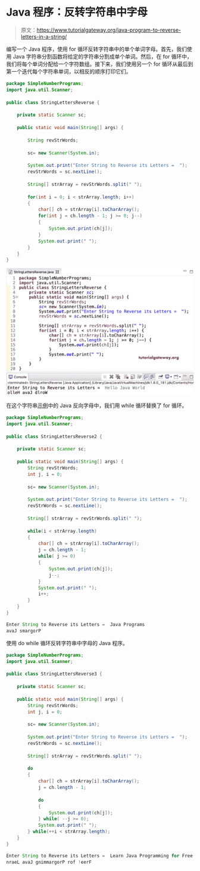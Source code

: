 # Java 程序：反转字符串中字母

> 原文：<https://www.tutorialgateway.org/java-program-to-reverse-letters-in-a-string/>

编写一个 Java 程序，使用 for 循环反转字符串中的单个单词字母。首先，我们使用 Java 字符串分割函数将给定的字符串分割成单个单词。然后，在 for 循环中，我们将每个单词分配给一个字符数组。接下来，我们使用另一个 for 循环从最后到第一个迭代每个字符串单词，以相反的顺序打印它们。

```java
package SimpleNumberPrograms;
import java.util.Scanner;

public class StringLettersReverse {

	private static Scanner sc;

	public static void main(String[] args) {

		String revStrWords;

		sc= new Scanner(System.in);

		System.out.print("Enter String to Reverse its Letters =  ");
		revStrWords = sc.nextLine();

		String[] strArray = revStrWords.split(" ");

		for(int i = 0; i < strArray.length; i++) 
		{
			char[] ch = strArray[i].toCharArray();
			for(int j = ch.length - 1; j >= 0; j--) 
			{
				System.out.print(ch[j]);
			}
			System.out.print(" ");
		}
	}
}
```

![Java Program to Reverse Letters in a String 1](img/d91b97811c6331c0707a6c1d07676f04.png)

在这个字符串[示例](https://www.tutorialgateway.org/learn-java-programs/)中的 Java 反向字母中，我们用 while 循环替换了 for 循环。

```java
package SimpleNumberPrograms;
import java.util.Scanner;

public class StringLettersReverse2 {

	private static Scanner sc;

	public static void main(String[] args) {
		String revStrWords;
		int j, i = 0; 

		sc= new Scanner(System.in);

		System.out.print("Enter String to Reverse its Letters =  ");
		revStrWords = sc.nextLine();

		String[] strArray = revStrWords.split(" ");

		while(i < strArray.length) 
		{
			char[] ch = strArray[i].toCharArray();
			j = ch.length - 1;
			while( j >= 0) 
			{
				System.out.print(ch[j]);
				j--;
			}
			System.out.print(" ");
			i++;
		}
	}
}
```

```java
Enter String to Reverse its Letters =  Java Programs
avaJ smargorP 
```

使用 do while 循环反转字符串中字母的 Java 程序。

```java
package SimpleNumberPrograms;
import java.util.Scanner;

public class StringLettersReverse3 {

	private static Scanner sc;

	public static void main(String[] args) {
		String revStrWords;
		int j, i = 0; 

		sc= new Scanner(System.in);

		System.out.print("Enter String to Reverse its Letters =  ");
		revStrWords = sc.nextLine();

		String[] strArray = revStrWords.split(" ");

		do
		{
			char[] ch = strArray[i].toCharArray();
			j = ch.length - 1;

			do
			{
				System.out.print(ch[j]);
			} while( --j >= 0);
			System.out.print(" ");
		} while(++i < strArray.length);
	}
}
```

```java
Enter String to Reverse its Letters =  Learn Java Programming for Free!
nraeL avaJ gnimmargorP rof !eerF 
```